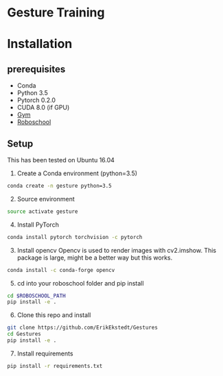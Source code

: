 # Gesture Training


# Installation

## prerequisites
* Conda
* Python 3.5
* Pytorch 0.2.0
* CUDA 8.0 (if GPU)
* [Gym](https://github.com/openai/gym)
* [Roboschool](https://github.com/openai/roboschool)

## Setup
This has been tested on Ubuntu 16.04

1. Create a Conda environment (python=3.5)
```bash
conda create -n gesture python=3.5
```
2. Source environment
```bash
source activate gesture
```
4. Install PyTorch
```bash
conda install pytorch torchvision -c pytorch
```
3. Install opencv
Opencv is used to render images with cv2.imshow. This package is large, might be a better way but this works.
```bash
conda install -c conda-forge opencv
``` 
5. cd into your roboschool folder and pip install
```bash
cd $ROBOSCHOOL_PATH
pip install -e .
``` 
6. Clone this repo and install
```bash
git clone https://github.com/ErikEkstedt/Gestures
cd Gestures
pip install -e .
```
7. Install requirements
```bash
pip install -r requirements.txt
```



